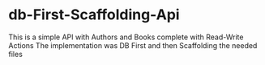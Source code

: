 # db-First-Scaffolding-Api

This is a simple API with Authors and Books complete with Read-Write Actions
The implementation was DB First and then Scaffolding the needed files
